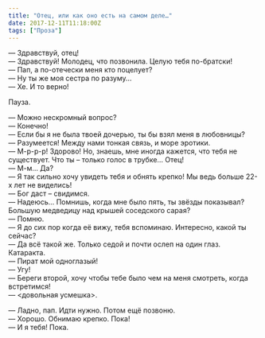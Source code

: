```yaml
---
title: "Отец, или как оно есть на самом деле…"
date: 2017-12-11T11:18:00Z
tags: ["Проза"]
---
```


— Здравствуй, отец!  
— Здравствуй! Молодец, что позвонила. Целую тебя по-братски!  
— Пап, а по-отечески меня кто поцелует?  
— Ну ты же моя сестра по разуму…  
— Хе. И то верно!

Пауза.

— Можно нескромный вопрос?  
— Конечно!  
— Если бы я не была твоей дочерью, ты бы взял меня в любовницы?  
— Разумеется! Между нами тонкая связь, и море эротики.  
— М-р-р-р! Здорово! Но, знаешь, мне иногда кажется, что тебя не существует. Что ты – только голос в трубке… Отец!  
— М-м… Да?  
— Я так сильно хочу увидеть тебя и обнять крепко! Мы ведь больше 22-х лет не виделись!  
— Бог даст – свидимся.  
— Надеюсь… Помнишь, когда мне было пять, ты звёзды показывал? Большую медведицу над крышей соседского сарая?  
— Помню.  
— Я до сих пор когда её вижу, тебя вспоминаю. Интересно, какой ты сейчас?  
— Да всё такой же. Только седой и почти ослеп на один глаз. Катаракта.  
— Пират мой одноглазый!  
— Угу!  
— Береги второй, хочу чтобы тебе было чем на меня смотреть, когда встретимся!  
— <довольная усмешка>.

— Ладно, пап. Идти нужно. Потом ещё позвоню.  
— Хорошо. Обнимаю крепко. Пока!  
— И я тебя! Пока.

